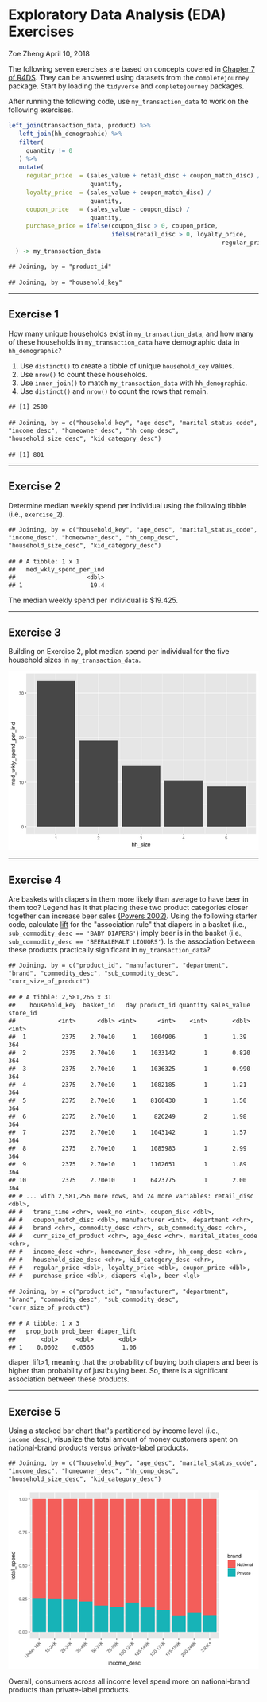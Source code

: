 Exploratory Data Analysis (EDA) Exercises
================
Zoe Zheng
April 10, 2018

The following seven exercises are based on concepts covered in [Chapter 7 of R4DS](http://r4ds.had.co.nz/exploratory-data-analysis.html). They can be answered using datasets from the `completejourney` package. Start by loading the `tidyverse` and `completejourney` packages.

After running the following code, use `my_transaction_data` to work on the following exercises.

``` r
left_join(transaction_data, product) %>% 
   left_join(hh_demographic) %>% 
   filter(
     quantity != 0
   ) %>% 
   mutate(
     regular_price  = (sales_value + retail_disc + coupon_match_disc) /
                       quantity,
     loyalty_price  = (sales_value + coupon_match_disc) / 
                       quantity,
     coupon_price   = (sales_value - coupon_disc) / 
                       quantity,
     purchase_price = ifelse(coupon_disc > 0, coupon_price, 
                             ifelse(retail_disc > 0, loyalty_price,
                                                            regular_price))
  ) -> my_transaction_data
```

    ## Joining, by = "product_id"

    ## Joining, by = "household_key"

------------------------------------------------------------------------

Exercise 1
----------

How many unique households exist in `my_transaction_data`, and how many of these households in `my_transaction_data` have demographic data in `hh_demographic`?

1.  Use `distinct()` to create a tibble of unique `household_key` values.
2.  Use `nrow()` to count these households.
3.  Use `inner_join()` to match `my_transaction_data` with `hh_demographic`.
4.  Use `distinct()` and `nrow()` to count the rows that remain.

<!-- -->

    ## [1] 2500

    ## Joining, by = c("household_key", "age_desc", "marital_status_code", "income_desc", "homeowner_desc", "hh_comp_desc", "household_size_desc", "kid_category_desc")

    ## [1] 801

------------------------------------------------------------------------

Exercise 2
----------

Determine median weekly spend per individual using the following tibble (i.e., `exercise_2`).

    ## Joining, by = c("household_key", "age_desc", "marital_status_code", "income_desc", "homeowner_desc", "hh_comp_desc", "household_size_desc", "kid_category_desc")

    ## # A tibble: 1 x 1
    ##   med_wkly_spend_per_ind
    ##                    <dbl>
    ## 1                   19.4

The median weekly spend per individual is $19.425.

------------------------------------------------------------------------

Exercise 3
----------

Building on Exercise 2, plot median spend per individual for the five household sizes in `my_transaction_data`.

![](03-exploratory-data-analysis-exercises-zheng-zoe_files/figure-markdown_github/question%203-1.png)

------------------------------------------------------------------------

Exercise 4
----------

Are baskets with diapers in them more likely than average to have beer in them too? Legend has it that placing these two product categories closer together can increase beer sales [(Powers 2002)](https://www.theregister.co.uk/2006/08/15/beer_diapers/). Using the following starter code, calculate [lift](https://en.wikipedia.org/wiki/Lift_(data_mining)) for the "association rule" that diapers in a basket (i.e., `sub_commodity_desc == 'BABY DIAPERS'`) imply beer is in the basket (i.e., `sub_commodity_desc == 'BEERALEMALT LIQUORS'`). Is the association between these products practically significant in `my_transaction_data`?

    ## Joining, by = c("product_id", "manufacturer", "department", "brand", "commodity_desc", "sub_commodity_desc", "curr_size_of_product")

    ## # A tibble: 2,581,266 x 31
    ##    household_key  basket_id   day product_id quantity sales_value store_id
    ##            <int>      <dbl> <int>      <int>    <int>       <dbl>    <int>
    ##  1          2375    2.70e10     1    1004906        1       1.39       364
    ##  2          2375    2.70e10     1    1033142        1       0.820      364
    ##  3          2375    2.70e10     1    1036325        1       0.990      364
    ##  4          2375    2.70e10     1    1082185        1       1.21       364
    ##  5          2375    2.70e10     1    8160430        1       1.50       364
    ##  6          2375    2.70e10     1     826249        2       1.98       364
    ##  7          2375    2.70e10     1    1043142        1       1.57       364
    ##  8          2375    2.70e10     1    1085983        1       2.99       364
    ##  9          2375    2.70e10     1    1102651        1       1.89       364
    ## 10          2375    2.70e10     1    6423775        1       2.00       364
    ## # ... with 2,581,256 more rows, and 24 more variables: retail_disc <dbl>,
    ## #   trans_time <chr>, week_no <int>, coupon_disc <dbl>,
    ## #   coupon_match_disc <dbl>, manufacturer <int>, department <chr>,
    ## #   brand <chr>, commodity_desc <chr>, sub_commodity_desc <chr>,
    ## #   curr_size_of_product <chr>, age_desc <chr>, marital_status_code <chr>,
    ## #   income_desc <chr>, homeowner_desc <chr>, hh_comp_desc <chr>,
    ## #   household_size_desc <chr>, kid_category_desc <chr>,
    ## #   regular_price <dbl>, loyalty_price <dbl>, coupon_price <dbl>,
    ## #   purchase_price <dbl>, diapers <lgl>, beer <lgl>

    ## Joining, by = c("product_id", "manufacturer", "department", "brand", "commodity_desc", "sub_commodity_desc", "curr_size_of_product")

    ## # A tibble: 1 x 3
    ##   prop_both prob_beer diaper_lift
    ##       <dbl>     <dbl>       <dbl>
    ## 1    0.0602    0.0566        1.06

diaper\_lift&gt;1, meaning that the probability of buying both diapers and beer is higher than probability of just buying beer. So, there is a significant association between these products.

------------------------------------------------------------------------

Exercise 5
----------

Using a stacked bar chart that's partitioned by income level (i.e., `income_desc`), visualize the total amount of money customers spent on national-brand products versus private-label products.

    ## Joining, by = c("household_key", "age_desc", "marital_status_code", "income_desc", "homeowner_desc", "hh_comp_desc", "household_size_desc", "kid_category_desc")

![](03-exploratory-data-analysis-exercises-zheng-zoe_files/figure-markdown_github/question%205-1.png)

Overall, consumers across all income level spend more on national-brand products than private-label products.
